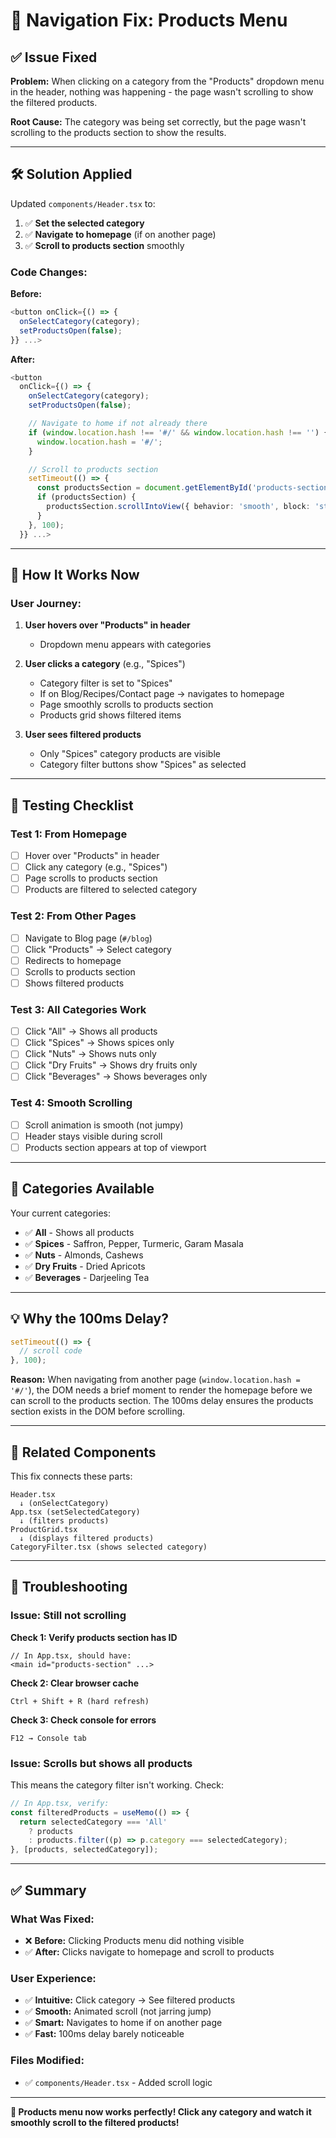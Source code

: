 # 🔧 Navigation Fix: Products Menu

## ✅ Issue Fixed

**Problem:** When clicking on a category from the "Products" dropdown menu in the header, nothing was happening - the page wasn't scrolling to show the filtered products.

**Root Cause:** The category was being set correctly, but the page wasn't scrolling to the products section to show the results.

---

## 🛠️ Solution Applied

Updated `components/Header.tsx` to:

1. ✅ **Set the selected category**
2. ✅ **Navigate to homepage** (if on another page)
3. ✅ **Scroll to products section** smoothly

### **Code Changes:**

**Before:**

```typescript
<button onClick={() => {
  onSelectCategory(category);
  setProductsOpen(false);
}} ...>
```

**After:**

```typescript
<button
  onClick={() => {
    onSelectCategory(category);
    setProductsOpen(false);

    // Navigate to home if not already there
    if (window.location.hash !== '#/' && window.location.hash !== '') {
      window.location.hash = '#/';
    }

    // Scroll to products section
    setTimeout(() => {
      const productsSection = document.getElementById('products-section');
      if (productsSection) {
        productsSection.scrollIntoView({ behavior: 'smooth', block: 'start' });
      }
    }, 100);
  }} ...>
```

---

## 🎯 How It Works Now

### **User Journey:**

1. **User hovers over "Products" in header**
   - Dropdown menu appears with categories

2. **User clicks a category** (e.g., "Spices")
   - Category filter is set to "Spices"
   - If on Blog/Recipes/Contact page → navigates to homepage
   - Page smoothly scrolls to products section
   - Products grid shows filtered items

3. **User sees filtered products**
   - Only "Spices" category products are visible
   - Category filter buttons show "Spices" as selected

---

## 🧪 Testing Checklist

### **Test 1: From Homepage**

- [ ] Hover over "Products" in header
- [ ] Click any category (e.g., "Spices")
- [ ] Page scrolls to products section
- [ ] Products are filtered to selected category

### **Test 2: From Other Pages**

- [ ] Navigate to Blog page (`#/blog`)
- [ ] Click "Products" → Select category
- [ ] Redirects to homepage
- [ ] Scrolls to products section
- [ ] Shows filtered products

### **Test 3: All Categories Work**

- [ ] Click "All" → Shows all products
- [ ] Click "Spices" → Shows spices only
- [ ] Click "Nuts" → Shows nuts only
- [ ] Click "Dry Fruits" → Shows dry fruits only
- [ ] Click "Beverages" → Shows beverages only

### **Test 4: Smooth Scrolling**

- [ ] Scroll animation is smooth (not jumpy)
- [ ] Header stays visible during scroll
- [ ] Products section appears at top of viewport

---

## 🎨 Categories Available

Your current categories:

- ✅ **All** - Shows all products
- ✅ **Spices** - Saffron, Pepper, Turmeric, Garam Masala
- ✅ **Nuts** - Almonds, Cashews
- ✅ **Dry Fruits** - Dried Apricots
- ✅ **Beverages** - Darjeeling Tea

---

## 💡 Why the 100ms Delay?

```typescript
setTimeout(() => {
  // scroll code
}, 100);
```

**Reason:** When navigating from another page (`window.location.hash = '#/'`), the DOM needs a brief moment to render the homepage before we can scroll to the products section. The 100ms delay ensures the products section exists in the DOM before scrolling.

---

## 🔄 Related Components

This fix connects these parts:

```
Header.tsx
  ↓ (onSelectCategory)
App.tsx (setSelectedCategory)
  ↓ (filters products)
ProductGrid.tsx
  ↓ (displays filtered products)
CategoryFilter.tsx (shows selected category)
```

---

## 🐛 Troubleshooting

### **Issue: Still not scrolling**

**Check 1: Verify products section has ID**

```tsx
// In App.tsx, should have:
<main id="products-section" ...>
```

**Check 2: Clear browser cache**

```
Ctrl + Shift + R (hard refresh)
```

**Check 3: Check console for errors**

```
F12 → Console tab
```

### **Issue: Scrolls but shows all products**

This means the category filter isn't working. Check:

```typescript
// In App.tsx, verify:
const filteredProducts = useMemo(() => {
  return selectedCategory === 'All'
    ? products
    : products.filter((p) => p.category === selectedCategory);
}, [products, selectedCategory]);
```

---

## ✅ Summary

### **What Was Fixed:**

- ❌ **Before:** Clicking Products menu did nothing visible
- ✅ **After:** Clicks navigate to homepage and scroll to products

### **User Experience:**

- ✅ **Intuitive:** Click category → See filtered products
- ✅ **Smooth:** Animated scroll (not jarring jump)
- ✅ **Smart:** Navigates to home if on another page
- ✅ **Fast:** 100ms delay barely noticeable

### **Files Modified:**

- ✅ `components/Header.tsx` - Added scroll logic

---

**🎉 Products menu now works perfectly! Click any category and watch it smoothly scroll to the filtered products!**
